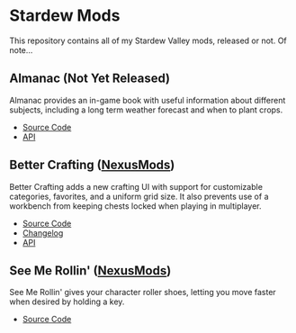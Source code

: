 # Stardew Mods

This repository contains all of my Stardew Valley mods, released or not. Of note...


## Almanac (Not Yet Released)

 Almanac provides an in-game book with useful information about different subjects,
 including a long term weather forecast and when to plant crops. 

 * [Source Code](https://github.com/KhloeLeclair/StardewMods/tree/main/Almanac)
 * [API](https://github.com/KhloeLeclair/StardewMods/blob/main/Almanac/ModAPI.cs)


## Better Crafting ([NexusMods](https://www.nexusmods.com/stardewvalley/mods/11115))

Better Crafting adds a new crafting UI with support for customizable categories,
favorites, and a uniform grid size. It also prevents use of a workbench from
keeping chests locked when playing in multiplayer.

* [Source Code](https://github.com/KhloeLeclair/StardewMods/tree/main/BetterCrafting)
* [Changelog](https://github.com/KhloeLeclair/StardewMods/blob/main/BetterCrafting/CHANGELOG.md)
* [API](https://github.com/KhloeLeclair/StardewMods/blob/main/BetterCrafting/ModAPI.cs)


## See Me Rollin' ([NexusMods](https://www.nexusmods.com/stardewvalley/mods/10976))

See Me Rollin' gives your character roller shoes, letting you move faster when
desired by holding a key. 

* [Source Code](https://github.com/KhloeLeclair/StardewMods/tree/main/SeeMeRollin)
